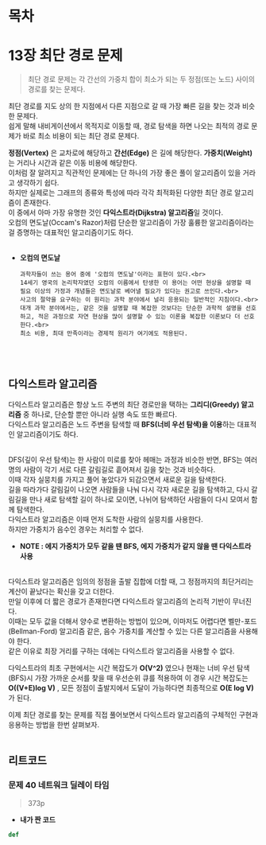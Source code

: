 # 목차

# 13장 최단 경로 문제
> 최단 경로 문제는 각 간선의 가중치 합이 최소가 되는 두 정점(또는 노드) 사이의 경로를 찾는 문제다.

최단 경로를 지도 상의 한 지점에서 다른 지점으로 갈 때 가장 빠른 길을 찾는 것과 비슷한 문제다.<br>
쉽게 말해 내비게이션에서 목적지로 이동할 때, 경로 탐색을 하면 나오는 최적의 경로 문제가 바로 최소 비용이 되는 최단 경로 문제다.

**정점(Vertex)** 은 교차로에 해당하고 **간선(Edge)** 은 길에 해당한다. **가중치(Weight)** 는 거리나 시간과 같은 이동 비용에 해당한다.<br>
이처럼 잘 알려지고 직관적인 문제에는 단 하나의 가장 좋은 풀이 알고리즘이 있을 거라고 생각하기 쉽다.<br>
하지만 실제로는 그래프의 종류와 특성에 따라 각각 최적화된 다양한 최단 경로 알고리즘이 존재한다.<br>
이 중에서 아마 가장 유명한 것인 **다익스트라(Dijkstra) 알고리즘**일 것이다.<br>
오컴의 면도날(Occam's Razor)처럼 단순한 알고리즘이 가장 훌륭한 알고리즘이라는 걸 증명하는 대표적인 알고리즘이기도 하다.
<br><br>

* **오컴의 면도날**<br>
  ```
  과학자들이 쓰는 용어 중에 '오컴의 면도날'이라는 표현이 있다.<br>
  14세기 영국의 논리학자였던 오컴의 이름에서 탄생한 이 용어는 어떤 현상을 설명할 때 필요 이상의 가정과 개념들은 면도날로 베어낼 필요가 있다는 권고로 쓰인다.<br>
  사고의 절약을 요구하는 이 원리는 과학 분야에서 널리 응용되는 일반적인 지침이다.<br>
  대개 과학 분야에서는, 같은 것을 설명할 때 복잡한 것보다는 단순한 과학적 설명을 선호하고, 적은 과정으로 자연 현상을 많이 설명할 수 있는 이론을 복잡한 이론보다 더 선호한다.<br>
  최소 비용, 최대 만족이라는 경제적 원리가 여기에도 적용된다.
  ```
<br><br>

## 다익스트라 알고리즘
다익스트라 알고리즘은 항상 노드 주변의 최단 경로만을 택하는 **그리디(Greedy) 알고리즘** 중 하나로, 단순할 뿐만 아니라 실행 속도 또한 빠르다.<br>
다익스트라 알고리즘은 노드 주변을 탐색할 때 **BFS(너비 우선 탐색)을 이용**하는 대표적인 알고리즘이기도 하다.
<br><br>

DFS(깊이 우선 탐색)는 한 사람이 미로를 찾아 헤매는 과정과 비슷한 반면, BFS는 여러 명의 사람이 각기 서로 다른 갈림길로 흩어져서 길을 찾는 것과 비슷하다.<br>
이때 각자 실뭉치를 가지고 풀어 놓았다가 되감으면서 새로운 길을 탐색한다.<br>
길을 따라가다 갈림길이 나오면 사람들을 나눠 다시 각자 새로운 길을 탐색하고, 다시 갈림길을 만나 새로 탐색할 길이 하나로 모이면, 나뉘어 탐색하던 사람들이 다시 모여서 함께 탐색한다.<br>
다익스트라 알고리즘은 이때 먼저 도착한 사람의 실뭉치를 사용한다.<br>
하지만 가중치가 음수인 경우는 처리할 수 없다.

* **NOTE : 에지 가중치가 모두 같을 땐 BFS, 에지 가중치가 같지 않을 땐 다익스트라 사용**
<br><br>

다익스트라 알고리즘은 임의의 정점을 출발 집합에 더할 때, 그 정점까지의 최단거리는 계산이 끝났다는 확신을 갖고 더한다.<br>
만일 이후에 더 짧은 경로가 존재한다면 다익스트라 알고리즘의 논리적 기반이 무너진다.<br>
이때는 모두 값을 더해서 양수로 변환하는 방법이 있으며, 이마저도 어렵다면 벨만-포드(Bellman-Ford) 알고리즘 같은, 음수 가중치를 계산할 수 있는 다른 알고리즘을 사용해야 한다.<br>
같은 이유로 최장 거리를 구하는 데에는 다익스트라 알고리즘을 사용할 수 없다.

다익스트라의 최초 구현에서는 시간 복잡도가 **O(V^2)** 였으나 현재는 너비 우선 탐색(BFS)시 가장 가까운 순서를 찾을 때 우선순위 큐를 적용하여 이 경우 시간 복잡도는 **O((V+E)log V)** , 모든 정점이 출발지에서 도달이 가능하다면 최종적으로 **O(E log V)** 가 된다.

이제 최단 경로를 찾는 문제를 직접 풀어보면서 다익스트라 알고리즘의 구체적인 구현과 응용하는 방법을 한번 살펴보자.
<br><br>

## 리트코드
### 문제 40 네트워크 딜레이 타임
> 373p

* **내가 짠 코드**<br>
```python
def
```



























